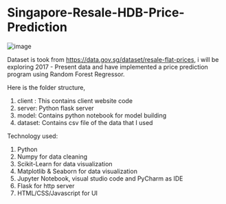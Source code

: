 # Singapore-Resale-HDB-Price-Prediction

![image](https://user-images.githubusercontent.com/83166263/150725657-ce8ea3e2-fa7a-46e5-8dc6-aa18db712b64.png)

 


Dataset is took from https://data.gov.sg/dataset/resale-flat-prices, i will be exploring 2017 - Present data and have implemented a price prediction program using Random Forest Regressor.

Here is the folder structure,

1. client : This contains client website code
2. server: Python flask server
3. model: Contains python notebook for model building
4. dataset: Contains csv file of the data that I used


Technology used:
1. Python
2. Numpy for data cleaning
3. Scikit-Learn for data visualization
4. Matplotlib & Seaborn for data visualization
5. Jupyter Notebook, visual studio code and PyCharm as IDE
6. Flask for http server
7. HTML/CSS/Javascript for UI


